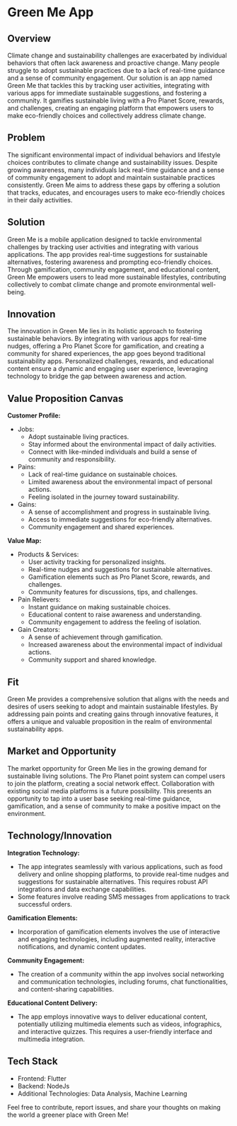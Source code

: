 # Green Me App

## Overview

Climate change and sustainability challenges are exacerbated by individual behaviors that often lack awareness and proactive change. Many people struggle to adopt sustainable practices due to a lack of real-time guidance and a sense of community engagement. Our solution is an app named Green Me that tackles this by tracking user activities, integrating with various apps for immediate sustainable suggestions, and fostering a community. It gamifies sustainable living with a Pro Planet Score, rewards, and challenges, creating an engaging platform that empowers users to make eco-friendly choices and collectively address climate change.

## Problem

The significant environmental impact of individual behaviors and lifestyle choices contributes to climate change and sustainability issues. Despite growing awareness, many individuals lack real-time guidance and a sense of community engagement to adopt and maintain sustainable practices consistently. Green Me aims to address these gaps by offering a solution that tracks, educates, and encourages users to make eco-friendly choices in their daily activities.

## Solution

Green Me is a mobile application designed to tackle environmental challenges by tracking user activities and integrating with various applications. The app provides real-time suggestions for sustainable alternatives, fostering awareness and prompting eco-friendly choices. Through gamification, community engagement, and educational content, Green Me empowers users to lead more sustainable lifestyles, contributing collectively to combat climate change and promote environmental well-being.

## Innovation

The innovation in Green Me lies in its holistic approach to fostering sustainable behaviors. By integrating with various apps for real-time nudges, offering a Pro Planet Score for gamification, and creating a community for shared experiences, the app goes beyond traditional sustainability apps. Personalized challenges, rewards, and educational content ensure a dynamic and engaging user experience, leveraging technology to bridge the gap between awareness and action.

## Value Proposition Canvas

**Customer Profile:**
- Jobs:
  - Adopt sustainable living practices.
  - Stay informed about the environmental impact of daily activities.
  - Connect with like-minded individuals and build a sense of community and responsibility.
- Pains:
  - Lack of real-time guidance on sustainable choices.
  - Limited awareness about the environmental impact of personal actions.
  - Feeling isolated in the journey toward sustainability.
- Gains:
  - A sense of accomplishment and progress in sustainable living.
  - Access to immediate suggestions for eco-friendly alternatives.
  - Community engagement and shared experiences.

**Value Map:**
- Products & Services:
  - User activity tracking for personalized insights.
  - Real-time nudges and suggestions for sustainable alternatives.
  - Gamification elements such as Pro Planet Score, rewards, and challenges.
  - Community features for discussions, tips, and challenges.
- Pain Relievers:
  - Instant guidance on making sustainable choices.
  - Educational content to raise awareness and understanding.
  - Community engagement to address the feeling of isolation.
- Gain Creators:
  - A sense of achievement through gamification.
  - Increased awareness about the environmental impact of individual actions.
  - Community support and shared knowledge.

## Fit

Green Me provides a comprehensive solution that aligns with the needs and desires of users seeking to adopt and maintain sustainable lifestyles. By addressing pain points and creating gains through innovative features, it offers a unique and valuable proposition in the realm of environmental sustainability apps.

## Market and Opportunity

The market opportunity for Green Me lies in the growing demand for sustainable living solutions. The Pro Planet point system can compel users to join the platform, creating a social network effect. Collaboration with existing social media platforms is a future possibility. This presents an opportunity to tap into a user base seeking real-time guidance, gamification, and a sense of community to make a positive impact on the environment.

## Technology/Innovation

**Integration Technology:**
- The app integrates seamlessly with various applications, such as food delivery and online shopping platforms, to provide real-time nudges and suggestions for sustainable alternatives. This requires robust API integrations and data exchange capabilities.
- Some features involve reading SMS messages from applications to track successful orders.

**Gamification Elements:**
- Incorporation of gamification elements involves the use of interactive and engaging technologies, including augmented reality, interactive notifications, and dynamic content updates.

**Community Engagement:**
- The creation of a community within the app involves social networking and communication technologies, including forums, chat functionalities, and content-sharing capabilities.

**Educational Content Delivery:**
- The app employs innovative ways to deliver educational content, potentially utilizing multimedia elements such as videos, infographics, and interactive quizzes. This requires a user-friendly interface and multimedia integration.

## Tech Stack

- Frontend: Flutter
- Backend: NodeJs
- Additional Technologies: Data Analysis, Machine Learning

Feel free to contribute, report issues, and share your thoughts on making the world a greener place with Green Me!
